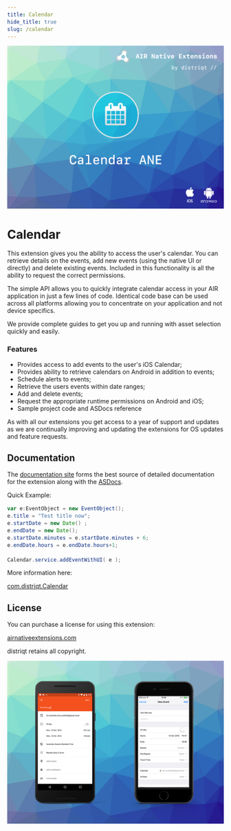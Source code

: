 ```yaml
---
title: Calendar
hide_title: true
slug: /calendar
---
```


![](images/hero.png)

# Calendar

This extension gives you the ability to access the user's calendar. You can retrieve details on the events,
add new events (using the native UI or directly) and delete existing events.
Included in this functionality is all the ability to request the correct permissions.

The simple API allows you to quickly integrate calendar access in your AIR application in just a few lines of code.
Identical code base can be used across all platforms allowing you to concentrate on your application and not device specifics.

We provide complete guides to get you up and running with asset selection quickly and easily.

### Features

- Provides access to add events to the user's iOS Calendar;
- Provides ability to retrieve calendars on Android in addition to events;
- Schedule alerts to events;
- Retrieve the users events within date ranges;
- Add and delete events;
- Request the appropriate runtime permissions on Android and iOS;
- Sample project code and ASDocs reference

As with all our extensions you get access to a year of support and updates as we are
continually improving and updating the extensions for OS updates and feature requests.

## Documentation

The [documentation site](https://docs.airnativeextensions.com/docs/calendar) forms the best source of detailed documentation for the extension along with the
[ASDocs](https://docs.airnativeextensions.com/asdocs/calendar/).

Quick Example:

```actionscript
var e:EventObject = new EventObject();
e.title = "Test title now";
e.startDate = new Date() ;
e.endDate = new Date();
e.startDate.minutes = e.startDate.minutes + 6;
e.endDate.hours = e.endDate.hours+1;

Calendar.service.addEventWithUI( e );
```

More information here:

[com.distriqt.Calendar](https://airnativeextensions.com/extension/com.distriqt.Calendar)

## License

You can purchase a license for using this extension:

[airnativeextensions.com](https://airnativeextensions.com/)

distriqt retains all copyright.

![](images/promo.png)
